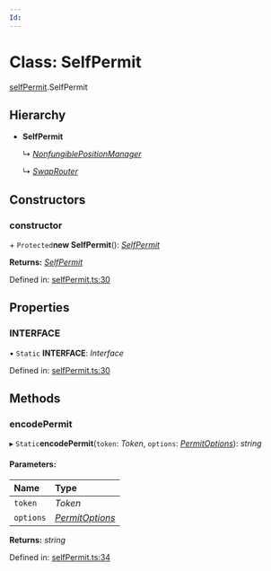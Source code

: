 ```yaml
---
Id: 
---
```


# Class: SelfPermit

[selfPermit](../modules/selfpermit.md).SelfPermit

## Hierarchy

* **SelfPermit**

  ↳ [*NonfungiblePositionManager*](nonfungiblepositionmanager.nonfungiblepositionmanager-1.md)

  ↳ [*SwapRouter*](swaprouter.swaprouter-1.md)

## Constructors

### constructor

\+ `Protected`**new SelfPermit**(): [*SelfPermit*](selfpermit.selfpermit-1.md)

**Returns:** [*SelfPermit*](selfpermit.selfpermit-1.md)

Defined in: [selfPermit.ts:30](https://github.com/Uniswap/uniswap-v3-sdk/blob/4a7e393/src/selfPermit.ts#L30)

## Properties

### INTERFACE

▪ `Static` **INTERFACE**: *Interface*

Defined in: [selfPermit.ts:30](https://github.com/Uniswap/uniswap-v3-sdk/blob/4a7e393/src/selfPermit.ts#L30)

## Methods

### encodePermit

▸ `Static`**encodePermit**(`token`: *Token*, `options`: [*PermitOptions*](../types/selfpermit.permitoptions.md)): *string*

#### Parameters:

| Name | Type |
| :------ | :------ |
| `token` | *Token* |
| `options` | [*PermitOptions*](../types/selfpermit.permitoptions.md) |

**Returns:** *string*

Defined in: [selfPermit.ts:34](https://github.com/Uniswap/uniswap-v3-sdk/blob/4a7e393/src/selfPermit.ts#L34)
